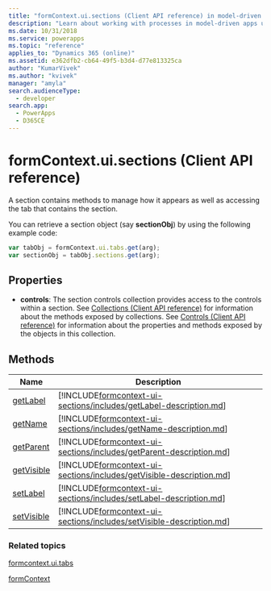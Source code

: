 ```yaml
---
title: "formContext.ui.sections (Client API reference) in model-driven apps| MicrosoftDocs"
description: "Learn about working with processes in model-driven apps using client API."
ms.date: 10/31/2018
ms.service: powerapps
ms.topic: "reference"
applies_to: "Dynamics 365 (online)"
ms.assetid: e362dfb2-cb64-49f5-b3d4-d77e813325ca
author: "KumarVivek"
ms.author: "kvivek"
manager: "amyla"
search.audienceType: 
  - developer
search.app: 
  - PowerApps
  - D365CE
---
```

# formContext.ui.sections (Client API reference)



A section contains methods to manage how it appears as well as accessing the tab that contains the section.

You can retrieve a section object (say **sectionObj**) by using the following example code:

```JavaScript
var tabObj = formContext.ui.tabs.get(arg);
var sectionObj = tabObj.sections.get(arg);
```

## Properties

- **controls**: The section controls collection provides access to the controls within a section. See [Collections (Client API reference)](collections.md) for information about the methods exposed by collections. See [Controls (Client API reference)](controls.md) for information about the properties and methods exposed by the objects in this collection.


## Methods

|Name | Description |
|--|--|
|[getLabel](formcontext-ui-sections/getLabel.md)|[!INCLUDE[formcontext-ui-sections/includes/getLabel-description.md](formcontext-ui-sections/includes/getLabel-description.md)]|
|[getName](formcontext-ui-sections/getName.md)|[!INCLUDE[formcontext-ui-sections/includes/getName-description.md](formcontext-ui-sections/includes/getName-description.md)]|
|[getParent](formcontext-ui-sections/getParent.md)|[!INCLUDE[formcontext-ui-sections/includes/getParent-description.md](formcontext-ui-sections/includes/getParent-description.md)]|
|[getVisible](formcontext-ui-sections/getVisible.md)|[!INCLUDE[formcontext-ui-sections/includes/getVisible-description.md](formcontext-ui-sections/includes/getVisible-description.md)]|
|[setLabel](formcontext-ui-sections/setLabel.md)|[!INCLUDE[formcontext-ui-sections/includes/setLabel-description.md](formcontext-ui-sections/includes/setLabel-description.md)]|
|[setVisible](formcontext-ui-sections/setVisible.md)|[!INCLUDE[formcontext-ui-sections/includes/setVisible-description.md](formcontext-ui-sections/includes/setVisible-description.md)]|

### Related topics

[formcontext.ui.tabs](formcontext-ui-tabs.md)

[formContext](../clientapi-form-context.md)
